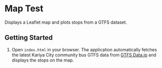 # Map Test

Displays a Leaflet map and plots stops from a GTFS dataset.

## Getting Started

1. Open `index.html` in your browser. The application automatically fetches the
   latest Kariya City community bus GTFS data from [GTFS Data.jp](https://gtfs-data.jp)
   and displays the stops on the map.
